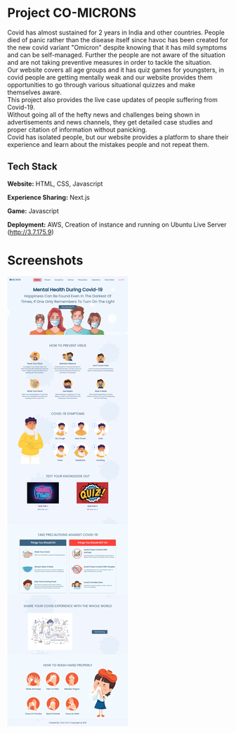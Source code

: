 
# Project CO-MICRONS

Covid has almost sustained for 2 years in India and other countries. People died of panic rather than the disease itself since havoc has been created for the new covid variant "Omicron" despite knowing that it has mild symptoms and can be self-managed. Further the people are not aware of the situation and are not taking preventive measures in order to tackle the situation.  
Our website covers all age groups and it has quiz games for youngsters, in covid people are getting mentally weak and our website provides them opportunities to go through various situational quizzes and make themselves aware.  
This project also provides the live case updates of people suffering from Covid-19.  
Without going all of the hefty news and challenges being shown in advertisements and news channels, they get detailed case studies and proper citation of information without panicking.  
Covid has isolated people, but our website provides a platform to share their experience and learn about the mistakes people and not repeat them.


## Tech Stack

**Website:** HTML, CSS, Javascript

**Experience Sharing:** Next.js

**Game:** Javascript

**Deployment:** AWS, Creation of instance and running on Ubuntu Live Server (http://3.7.175.9)

# Screenshots
![Website](/screenshots/mainpage.png?raw=true)
